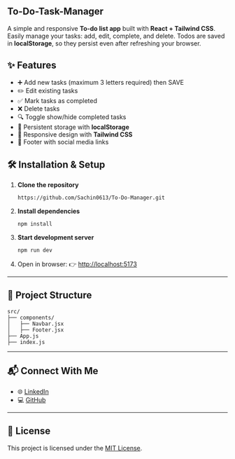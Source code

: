 ## To-Do-Task-Manager

A simple and responsive **To-do list app** built with **React + Tailwind CSS**.  
Easily manage your tasks: add, edit, complete, and delete. Todos are saved in **localStorage**, so they persist even after refreshing your browser.



## ✨ Features

- ➕ Add new tasks (maximum 3 letters required) then SAVE  
- ✏️ Edit existing tasks  
- ✅ Mark tasks as completed  
- ❌ Delete tasks  
- 🔍 Toggle show/hide completed tasks  
- 💾 Persistent storage with **localStorage**  
- 📱 Responsive design with **Tailwind CSS**  
- 🔗 Footer with social media links  


## 🛠 Installation & Setup

1. **Clone the repository**
   ```sh
   https://github.com/Sachin0613/To-Do-Manager.git
   ```

   


2. **Install dependencies**

   ```sh
   npm install
   ```

3. **Start development server**

   ```sh
   npm run dev
   ```

4. Open in browser:
   👉 [http://localhost:5173](http://localhost:5173)

---

## 📂 Project Structure

```
src/
├── components/
│   ├── Navbar.jsx
│   ├── Footer.jsx
├── App.js
├── index.js
```

---

## 📬 Connect With Me

* 🌐 [LinkedIn](https://www.linkedin.com/in/sachin-yadav-631b6031a/)
* 💻 [GitHub](https://github.com/Sachin0613)

---

## 📜 License

This project is licensed under the [MIT License](LICENSE).


